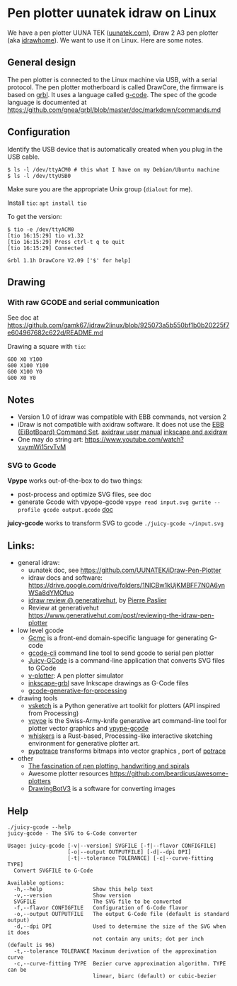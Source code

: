 # Pen plotter uunatek idraw on Linux

We have a pen plotter UUNA TEK ([uunatek.com](https://uunatek.com/)), iDraw 2 A3 pen plotter (aka [idrawhome](https://idrawhome.com/products/idrawhome-2-0-h-structure-xy-plotter-a3-plotting-range-with-plate)). We want to use it on Linux. Here are some notes.

## General design

The pen plotter is connected to the Linux machine via USB, with a serial protocol.
The pen plotter motherboard is called DrawCore, the firmware is based on [grbl](https://github.com/grbl/grbl).
It uses a language called [g-code](https://en.wikipedia.org/wiki/G-code).
The spec of the gcode language is documented at <https://github.com/gnea/grbl/blob/master/doc/markdown/commands.md>


## Configuration

Identify the USB device that is automatically created when you plug in the USB cable.

```
$ ls -l /dev/ttyACM0 # this what I have on my Debian/Ubuntu machine 
$ ls -l /dev/ttyUSB0 
```

Make sure you are the appropriate Unix group (`dialout` for me).

Install `tio`: `apt install tio`

To get the version:

```
$ tio -e /dev/ttyACM0
[tio 16:15:29] tio v1.32
[tio 16:15:29] Press ctrl-t q to quit
[tio 16:15:29] Connected

Grbl 1.1h DrawCore V2.09 ['$' for help]
```



## Drawing

### With raw GCODE and serial communication 

See doc at <https://github.com/gamk67/idraw2linux/blob/925073a5b550bf1b0b20225f7e604967682c622d/README.md>

Drawing a square with `tio`:

```
G00 X0 Y100
G00 X100 Y100
G00 X100 Y0
G00 X0 Y0
```


 
##   Notes

* Version 1.0 of idraw was compatible with EBB commands, not version 2
* iDraw is not compatible with axidraw software. It does not use the [EBB (EiBotBoard) Command Set](https://evil-mad.github.io/EggBot/ebb.html). [axidraw user manual](https://wiki.evilmadscientist.com/AxiDraw_User_Guide) [inkscape and axidraw]( https://wiki.evilmadscientist.com/Axidraw_Software_Installation)
* One may do string art: <https://www.youtube.com/watch?v=ymWi15rvTvM>

### SVG to Gcode

**Vpype** works out-of-the-box to do two things:
- post-process and optimize SVG files, see doc
- generate Gcode with vpyope-gcode `vpype read input.svg gwrite --profile gcode output.gcode` [doc](https://pypi.org/project/vpype-gcode/)

**juicy-gcode** works to transform SVG to gcode
 `./juicy-gcode ~/input.svg`
 
## Links:

* general idraw:
  * uunatek doc, see <https://github.com/UUNATEK/iDraw-Pen-Plotter>
  * idraw docs and software: https://drive.google.com/drive/folders/1NlCBw1kUjKMBFF7N0A6ynWSa8dYMOfuo
  * [idraw review @ generativehut](https://www.generativehut.com/post/reviewing-the-idraw-pen-plotter), by [Pierre Paslier](https://www.linkedin.com/in/pierrepaslier/?originalSubdomain=uk)
  * Review at generativehut <https://www.generativehut.com/post/reviewing-the-idraw-pen-plotter>
* low level gcode
  * [Gcmc](https://www.vagrearg.org/content/gcmc) is a front-end domain-specific language for generating G-code
  * [gcode-cli](https://github.com/hzeller/gcode-cli) command line tool to send gcode to serial pen plotter
  * [Juicy-GCode](https://github.com/domoszlai/juicy-gcode) is a command-line application that converts SVG files to GCode
  * [v-plotter](https://github.com/domoszlai/v-plotter): A pen plotter simulator
  * [inkscape-grbl](https://github.com/mahtDFR/inkscape-grbl) save Inkscape drawings as G-Code files
  * [gcode-generative-for-processing](https://github.com/o0morgan0o/gcode-generative-for-processing)
* drawing tools
  * [vsketch](https://github.com/abey79/vsketch) is a Python generative art toolkit for plotters (API inspired from Processing)
  * [vpype](https://pypi.org/project/vpype/) is the Swiss-Army-knife generative art command-line tool for plotter vector graphics and [vpype-gcode](https://github.com/tatarize/vpype-gcode/)
  * [whiskers](https://github.com/abey79/vsvg/blob/master/crates/whiskers/README.md) is a Rust-based, Processing-like interactive sketching environment for generative plotter art.
  * [pypotrace](https://github.com/tatarize/potrace) transforms bitmaps into vector graphics , port of [potrace](https://potrace.sourceforge.net/)
* other
  * [The fascination of pen plotting, handwriting and spirals](https://www.fxhash.xyz/article/the-fascination-of-pen-plotting-handwriting-and-spirals)
  * Awesome plotter resources <https://github.com/beardicus/awesome-plotters>
  * [DrawingBotV3](https://github.com/SonarSonic/DrawingBotV3) is a software for converting images 

## Help

```
./juicy-gcode --help
juicy-gcode - The SVG to G-Code converter

Usage: juicy-gcode [-v|--version] SVGFILE [-f|--flavor CONFIGFILE] 
                   [-o|--output OUTPUTFILE] [-d|--dpi DPI] 
                   [-t|--tolerance TOLERANCE] [-c|--curve-fitting TYPE]
  Convert SVGFILE to G-Code

Available options:
  -h,--help                Show this help text
  -v,--version             Show version
  SVGFILE                  The SVG file to be converted
  -f,--flavor CONFIGFILE   Configuration of G-Code flavor
  -o,--output OUTPUTFILE   The output G-Code file (default is standard output)
  -d,--dpi DPI             Used to determine the size of the SVG when it does
                           not contain any units; dot per inch (default is 96)
  -t,--tolerance TOLERANCE Maximum derivation of the approximation curve
  -c,--curve-fitting TYPE  Bezier curve approximation algorithm. TYPE can be
                           linear, biarc (default) or cubic-bezier
```
